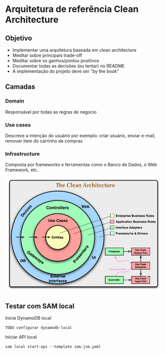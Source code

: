 # Arquitetura de referência Clean Architecture

## Objetivo

- Implementar uma arquitetura baseada em clean architecture 
- Meditar sobre principais trade-off
- Meditar sobre os ganhos/pontos positivos
- Documentar todas as decisões (ou tentar) no README
- A implementação do projeto deve ser "by the book"


## Camadas

### Domain

Responsável por todas as regras de negocio

### Use cases

Descreve a intenção do usuário por exemplo: criar usuário, enviar e-mail, remover item do carrinho de compras 


### Infrastructure

Composta por frameworks e ferramentas como o Banco de Dados, o Web Framework, etc.





![MarineGEO circle logo](images/CleanArchitecture.jpg)



## Testar com SAM local

Inicie DynamoDB local 

```shell
TODO configurar dynamodb-local 
```

Iniciar API local 

```shell
sam local start-api --template sam.jvm.yaml
```
